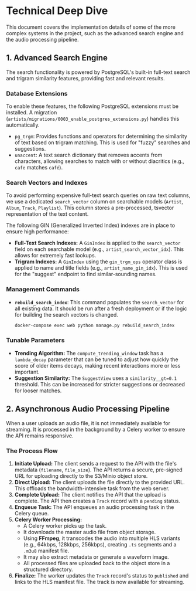 # Technical Deep Dive

This document covers the implementation details of some of the more complex systems in the project, such as the advanced search engine and the audio processing pipeline.

## 1. Advanced Search Engine

The search functionality is powered by PostgreSQL's built-in full-text search and trigram similarity features, providing fast and relevant results.

### Database Extensions

To enable these features, the following PostgreSQL extensions must be installed. A migration (`artists/migrations/0003_enable_postgres_extensions.py`) handles this automatically.

-   `pg_trgm`: Provides functions and operators for determining the similarity of text based on trigram matching. This is used for "fuzzy" searches and suggestions.
-   `unaccent`: A text search dictionary that removes accents from characters, allowing searches to match with or without diacritics (e.g., `cafe` matches `café`).

### Search Vectors and Indexes

To avoid performing expensive full-text search queries on raw text columns, we use a dedicated `search_vector` column on searchable models (`Artist`, `Album`, `Track`, `Playlist`). This column stores a pre-processed, tsvector representation of the text content.

The following GIN (Generalized Inverted Index) indexes are in place to ensure high performance:

-   **Full-Text Search Indexes:** A `GinIndex` is applied to the `search_vector` field on each searchable model (e.g., `artist_search_vector_idx`). This allows for extremely fast lookups.
-   **Trigram Indexes:** A `GinIndex` using the `gin_trgm_ops` operator class is applied to name and title fields (e.g., `artist_name_gin_idx`). This is used for the "suggest" endpoint to find similar-sounding names.

### Management Commands

-   **`rebuild_search_index`**: This command populates the `search_vector` for all existing data. It should be run after a fresh deployment or if the logic for building the search vectors is changed.
    ```bash
    docker-compose exec web python manage.py rebuild_search_index
    ```

### Tunable Parameters

-   **Trending Algorithm:** The `compute_trending_window` task has a `lambda_decay` parameter that can be tuned to adjust how quickly the score of older items decays, making recent interactions more or less important.
-   **Suggestion Similarity:** The `SuggestView` uses a `similarity__gt=0.1` threshold. This can be increased for stricter suggestions or decreased for looser matches.

## 2. Asynchronous Audio Processing Pipeline

When a user uploads an audio file, it is not immediately available for streaming. It is processed in the background by a Celery worker to ensure the API remains responsive.

### The Process Flow

1.  **Initiate Upload:** The client sends a request to the API with the file's metadata (`filename`, `file_size`). The API returns a secure, pre-signed URL for uploading directly to the S3/Minio object store.
2.  **Direct Upload:** The client uploads the file directly to the provided URL. This offloads the bandwidth-intensive task from the web server.
3.  **Complete Upload:** The client notifies the API that the upload is complete. The API then creates a `Track` record with a `pending` status.
4.  **Enqueue Task:** The API enqueues an audio processing task in the Celery queue.
5.  **Celery Worker Processing:**
    -   A Celery worker picks up the task.
    -   It downloads the master audio file from object storage.
    -   Using **FFmpeg**, it transcodes the audio into multiple HLS variants (e.g., 64kbps, 128kbps, 256kbps), creating `.ts` segments and a `.m3u8` manifest file.
    -   It may also extract metadata or generate a waveform image.
    -   All processed files are uploaded back to the object store in a structured directory.
6.  **Finalize:** The worker updates the `Track` record's status to `published` and links to the HLS manifest file. The track is now available for streaming.
